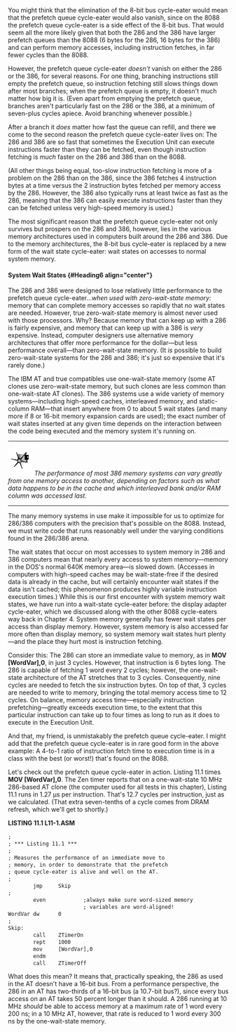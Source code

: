 You might think that the elimination of the 8-bit bus cycle-eater would
mean that the prefetch queue cycle-eater would also vanish, since on the
8088 the prefetch queue cycle-eater is a side effect of the 8-bit bus.
That would seem all the more likely given that both the 286 and the 386
have larger prefetch queues than the 8088 (6 bytes for the 286, 16 bytes
for the 386) and can perform memory accesses, including instruction
fetches, in far fewer cycles than the 8088.

However, the prefetch queue cycle-eater *doesn't* vanish on either the
286 or the 386, for several reasons. For one thing, branching
instructions still empty the prefetch queue, so instruction fetching
still slows things down after most branches; when the prefetch queue is
empty, it doesn't much matter how big it is. (Even apart from emptying
the prefetch queue, branches aren't particularly fast on the 286 or the
386, at a minimum of seven-plus cycles apiece. Avoid branching whenever
possible.)

After a branch it *does* matter how fast the queue can refill, and there
we come to the second reason the prefetch queue cycle-eater lives on:
The 286 and 386 are so fast that sometimes the Execution Unit can
execute instructions faster than they can be fetched, even though
instruction fetching is *much* faster on the 286 and 386 than on the
8088.

(All other things being equal, too-slow instruction fetching is more of
a problem on the 286 than on the 386, since the 386 fetches 4
instruction bytes at a time versus the 2 instruction bytes fetched per
memory access by the 286. However, the 386 also typically runs at least
twice as fast as the 286, meaning that the 386 can easily execute
instructions faster than they can be fetched unless very high-speed
memory is used.)

The most significant reason that the prefetch queue cycle-eater not only
survives but prospers on the 286 and 386, however, lies in the various
memory architectures used in computers built around the 286 and 386. Due
to the memory architectures, the 8-bit bus cycle-eater is replaced by a
new form of the wait state cycle-eater: wait states on accesses to
normal system memory.

#### System Wait States {#Heading6 align="center"}

The 286 and 386 were designed to lose relatively little performance to
the prefetch queue cycle-eater...*when used with zero-wait-state
memory:* memory that can complete memory accesses so rapidly that no
wait states are needed. However, true zero-wait-state memory is almost
never used with those processors. Why? Because memory that can keep up
with a 286 is fairly expensive, and memory that can keep up with a 386
is *very* expensive. Instead, computer designers use alternative memory
architectures that offer more performance for the dollar—but less
performance overall—than zero-wait-state memory. (It *is* possible to
build zero-wait-state systems for the 286 and 386; it's just so
expensive that it's rarely done.)

The IBM AT and true compatibles use one-wait-state memory (some AT
clones use zero-wait-state memory, but such clones are less common than
one-wait-state AT clones). The 386 systems use a wide variety of memory
systems—including high-speed caches, interleaved memory, and
static-column RAM—that insert anywhere from 0 to about 5 wait states
(and many more if 8 or 16-bit memory expansion cards are used); the
exact number of wait states inserted at any given time depends on the
interaction between the code being executed and the memory system it's
running on.

  ------------------- ------------------------------------------------------------------------------------------------------------------------------------------------------------------------------------------------------------------------------------
  ![](images/i.jpg)   *The performance of most 386 memory systems can vary greatly from one memory access to another, depending on factors such as what data happens to be in the cache and which interleaved bank and/or RAM column was accessed last.*
  ------------------- ------------------------------------------------------------------------------------------------------------------------------------------------------------------------------------------------------------------------------------

The many memory systems in use make it impossible for us to optimize for
286/386 computers with the precision that's possible on the 8088.
Instead, we must write code that runs reasonably well under the varying
conditions found in the 286/386 arena.

The wait states that occur on most accesses to system memory in 286 and
386 computers mean that nearly every access to system memory—memory in
the DOS's normal 640K memory area—is slowed down. (Accesses in computers
with high-speed caches may be wait-state-free if the desired data is
already in the cache, but will certainly encounter wait states if the
data isn't cached; this phenomenon produces highly variable instruction
execution times.) While this is our first encounter with system memory
wait states, we have run into a wait-state cycle-eater before: the
display adapter cycle-eater, which we discussed along with the other
8088 cycle-eaters way back in Chapter 4. System memory generally has
fewer wait states per access than display memory. However, system memory
is also accessed far more often than display memory, so system memory
wait states hurt plenty—and the place they hurt most is instruction
fetching.

Consider this: The 286 can store an immediate value to memory, as in
**MOV [WordVar],0**, in just 3 cycles. However, that instruction is 6
bytes long. The 286 is capable of fetching 1 word every 2 cycles;
however, the one-wait-state architecture of the AT stretches that to 3
cycles. Consequently, nine cycles are needed to fetch the six
instruction bytes. On top of that, 3 cycles are needed to write to
memory, bringing the total memory access time to 12 cycles. On balance,
memory access time—especially instruction prefetching—greatly exceeds
execution time, to the extent that this particular instruction can take
up to four times as long to run as it does to execute in the Execution
Unit.

And that, my friend, is unmistakably the prefetch queue cycle-eater. I
might add that the prefetch queue cycle-eater is in rare good form in
the above example: A 4-to-1 ratio of instruction fetch time to execution
time is in a class with the best (or worst!) that's found on the 8088.

Let's check out the prefetch queue cycle-eater in action. Listing 11.1
times **MOV [WordVar],0**. The Zen timer reports that on a
one-wait-state 10 MHz 286-based AT clone (the computer used for all
tests in this chapter), Listing 11.1 runs in 1.27 µs per instruction.
That's 12.7 cycles per instruction, just as we calculated. (That extra
seven-tenths of a cycle comes from DRAM refresh, which we'll get to
shortly.)

**LISTING 11.1 L11-1.ASM**

    ;
    ; *** Listing 11.1 ***
    ;
    ; Measures the performance of an immediate move to
    ; memory, in order to demonstrate that the prefetch
    ; queue cycle-eater is alive and well on the AT.
    ;
            jmp     Skip
    ;
            even            ;always make sure word-sized memory
                            ; variables are word-aligned!
    WordVar dw      0
    ;
    Skip:
            call    ZTimerOn
            rept    1000
            mov     [WordVar],0
            endm
            call    ZTimerOff

What does this mean? It means that, practically speaking, the 286 as
used in the AT doesn't have a 16-bit bus. From a performance
perspective, the 286 in an AT has two-thirds of a 16-bit bus (a 10.7-bit
bus?), since every bus access on an AT takes 50 percent longer than it
should. A 286 running at 10 MHz *should* be able to access memory at a
maximum rate of 1 word every 200 ns; in a 10 MHz AT, however, that rate
is reduced to 1 word every 300 ns by the one-wait-state memory.